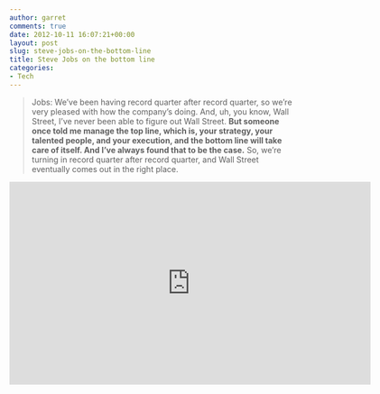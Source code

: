 ```yaml
---
author: garret
comments: true
date: 2012-10-11 16:07:21+00:00
layout: post
slug: steve-jobs-on-the-bottom-line
title: Steve Jobs on the bottom line
categories:
- Tech
---
```


> Jobs: We’ve been having record quarter after record quarter, so we’re very pleased with how the company’s doing. And, uh, you know, Wall Street, I’ve never been able to figure out Wall Street. **But someone once told me manage the top line, which is, your strategy, your talented people, and your execution, and the bottom line will take care of itself. And I’ve always found that to be the case.** So, we’re turning in record quarter after record quarter, and Wall Street eventually comes out in the right place.

<iframe src="http://www.youtube.com/embed/RSSLbpyhMFg?feature=player_detailpage#t=165s" frameborder="0" width="640" height="360"></iframe>

